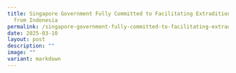 ```yaml
---
title: Singapore Government Fully Committed to Facilitating Extradition Request
  from Indonesia
permalink: /singapore-government-fully-committed-to-facilitating-extradition-request-from-indonesia/
date: 2025-03-10
layout: post
description: ""
image: ""
variant: markdown
---
```

